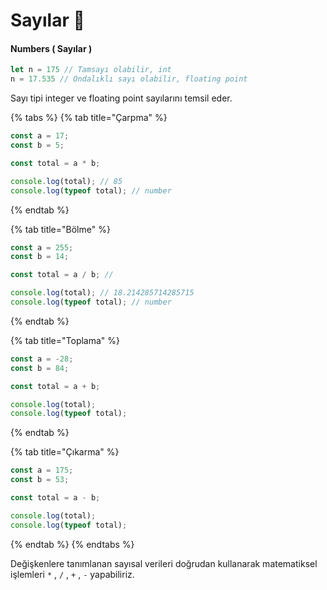 # Sayılar 🐥

#### Numbers \( Sayılar \)

```javascript
let n = 175 // Tamsayı olabilir, int
n = 17.535 // Ondalıklı sayı olabilir, floating point
```

Sayı tipi integer ve floating point sayılarını temsil eder.

{% tabs %}
{% tab title="Çarpma" %}
```javascript
const a = 17;
const b = 5;

const total = a * b;

console.log(total); // 85
console.log(typeof total); // number
```
{% endtab %}

{% tab title="Bölme" %}
```javascript
const a = 255;
const b = 14;

const total = a / b; // 

console.log(total); // 18.214285714285715
console.log(typeof total); // number
```
{% endtab %}

{% tab title="Toplama" %}
```javascript
const a = -28;
const b = 84;

const total = a + b;

console.log(total);
console.log(typeof total);
```
{% endtab %}

{% tab title="Çıkarma" %}
```javascript
const a = 175;
const b = 53;

const total = a - b;

console.log(total);
console.log(typeof total);
```
{% endtab %}
{% endtabs %}

Değişkenlere tanımlanan sayısal verileri doğrudan kullanarak matematiksel işlemleri `*`  , `/`  , `+`  , `-`  yapabiliriz.



